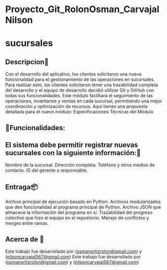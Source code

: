 # Proyecto_Git_RolonOsman_CarvajalNilson
# sucursales

## Descripcion📄
Con el desarrollo del aplicativo, los clientes solicitaron una nueva funcionalidad para el gestionamiento de las operaciones en sucursales. Para realizar esto, los clientes solicitaron tener una trazabilidad completa del desarrollo y el equipo de desarrollo decidió utilizar Git y GitHub con todas sus funcionalidades. Este módulo facilitará el seguimiento de las operaciones, inventarios y ventas en cada sucursal, permitiendo una mejor coordinación y optimización de recursos. Aquí tienes una propuesta detallada para el nuevo módulo:
Especificaciones Técnicas del Módulo

## 🔮Funcionalidades:

## El sistema debe permitir registrar nuevas sucursales con la siguiente información:🧾

Nombre de la sucursal.
Dirección completa.
Teléfono y otros medios de contacto.
ID del gerente o responsable.

## Entraga📦
Archivo principal de ejecución basado en Python.
Archivos modularizados que den funcionalidad al programa principal de Python.
Archivo JSON que almacene la información del programa en sí.
Trazabilidad del progreso colectivo que hizo el equipo en el repositorio.
Manejo de conflictos y merges entre ramas.

## Acerca de 👤

Este trabajo fue desarrollado por (osmanortizrolon@gmail.com) y (nilsoncarvajal567@gmail.com)
Este trabajo fue desarrollado por (osmanortizrolon@gmail.com) y (nilsoncarvajal567@gmail.com)

